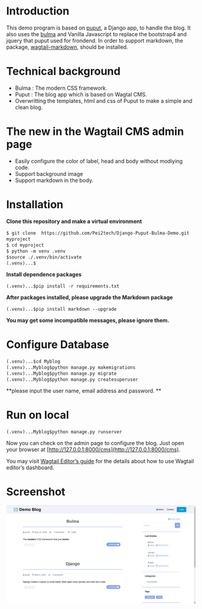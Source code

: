 Introduction
===========
This demo program is based on [puput](https://github.com/APSL/puput "puput"), a Django app,  to handle the blog. It also uses the [bulma](https://bulma.io/ "bulma") and Vanilla Javascript to replace the bootstrap4 and jquery that puput used for frondend. In order to support markdown, the package, [wagtail-markdown](https://github.com/torchbox/wagtail-markdown "wagtail-markdown"), should be installed.   

Technical background
=================
- Bulma :  The modern CSS framework.
- Puput :  The blog app which is based on Wagtal CMS.
- Overwritting the templates, html and css of Puput to make a simple and clean blog.

The new in the Wagtail CMS admin page
==========
- Easily configure the color of  label, head and  body without modiying code.
- Support background image
- Support markdown in the body. 

Installation
========
**Clone this repository and make a virtual environment**
```
$ git clone  https://github.com/Pei2tech/Django-Puput-Bulma-Demo.git myproject
$ cd myproject
$ python -m venv .venv
$source ./.venv/bin/activate
(.venv)...$
```
**Install dependence packages**
```
(.venv)...$pip install -r requirements.txt
```
**After packages installed, please upgrade the Markdown package**
```
(.venv)...$pip install markdown --upgrade
```
**You may get some incompatible messages, please ignore them.**

Configure Database
=========
```
(.venv)...$cd Myblog
(.venv)...Myblog$python manage.py makemigrations
(.venv)...Myblog$python manage.py migrate
(.venv)...Myblog$python manage.py createsuperuser
```
**please input the user name, email address and password. **

Run on local
=========
```
(.venv)...Myblog$python manage.py runserver
```
Now you can check on the admin page to configure the blog. Just open your browser at  [http://127.0.0.1:8000/cms](http://127.0.0.1:8000/cms).

You may visit [Wagtail Editor’s guide](https://docs.wagtail.io/en/v2.0/editor_manual/index.html "Wagtail Editor’s guide") for the details about how to use Wagtail editor’s dashboard.

Screenshot
=========

![](./stuff/screenshot.png)